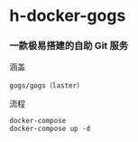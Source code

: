 # h-docker-gogs

### 一款极易搭建的自助 Git 服务

涵盖
```
gogs/gogs（laster）
```

流程
```
docker-compose
docker-compose up -d
```
